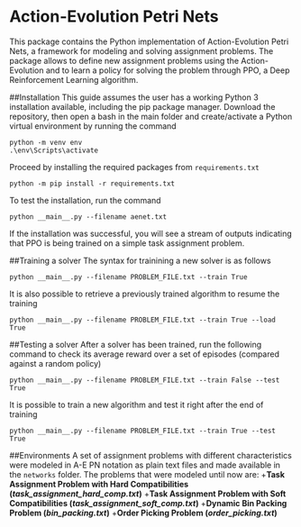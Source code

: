 # Action-Evolution Petri Nets
This package contains the Python implementation of Action-Evolution Petri Nets, a framework for modeling and solving assignment problems. The package allows to define new assignment problems using the Action-Evolution and to learn a policy for solving the problem through PPO, a Deep Reinforcement Learning algorithm.

##Installation
This guide assumes the user has a working Python 3 installation available, including the pip package manager.
Download the repository, then open a bash in the main folder and create/activate a Python virtual environment by running the command

```
python -m venv env
.\env\Scripts\activate
```
Proceed by installing the required packages from `requirements.txt`
```
python -m pip install -r requirements.txt
```
To test the installation, run the command
```
python __main__.py --filename aenet.txt
```
If the installation was successful, you will see a stream of outputs indicating that PPO is being trained on a simple task assignment problem.

##Training a solver
The syntax for trainining a new solver is as follows
```
python __main__.py --filename PROBLEM_FILE.txt --train True
```
It is also possible to retrieve a previously trained algorithm to resume the training
```
python __main__.py --filename PROBLEM_FILE.txt --train True --load True
```

##Testing a solver
After a solver has been trained, run the following command to check its average reward over a set of episodes (compared against a random policy)
```
python __main__.py --filename PROBLEM_FILE.txt --train False --test True
```
It is possible to train a new algorithm and test it right after the end of training
```
python __main__.py --filename PROBLEM_FILE.txt --train True --test True
```

##Environments
A set of assignment problems with different characteristics were modeled in A-E PN notation as plain text files and made available in the `networks` folder. The problems that were modeled until now are:
+**Task Assignment Problem with Hard Compatibilities (_task\_assignment\_hard\_comp.txt_)**
+**Task Assignment Problem with Soft Compatibilities (_task\_assignment\_soft\_comp.txt_)**
+**Dynamic Bin Packing Problem (_bin\_packing.txt_)**
+**Order Picking Problem (_order\_picking.txt_)**
